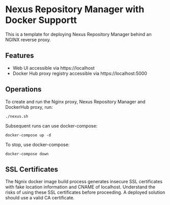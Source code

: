 # Nexus Repository Manager with Docker Supportt

This is a template for deploying Nexus Repository Manager behind an NGINX reverse proxy.

## Features

- Web UI accessible via https://localhost
- Docker Hub proxy registry accessible via https://localhost:5000

## Operations 

To create and run the Nginx proxy, Nexus Repository Manager and DockerHub proxy, run:

```
./nexus.sh
```

Subsequent runs can use docker-compose:

```
docker-compose up -d
```

To stop, use docker-compose:

```
docker-compose down
```

## SSL Certificates

The Ngnix docker image build process generates insecure SSL certificates with fake location information and CNAME of localhost. Understand the risks of using these SSL certificates before proceeding. A deployed solution should use a valid CA certificate.
